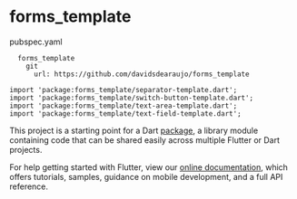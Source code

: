 # forms_template

pubspec.yaml
```
  forms_template
    git
      url: https://github.com/davidsdearaujo/forms_template
```

```import 'package:forms_template/button-template.dart';
import 'package:forms_template/separator-template.dart';
import 'package:forms_template/switch-button-template.dart';
import 'package:forms_template/text-area-template.dart';
import 'package:forms_template/text-field-template.dart';
```


This project is a starting point for a Dart
[package](https://flutter.io/developing-packages/),
a library module containing code that can be shared easily across
multiple Flutter or Dart projects.

For help getting started with Flutter, view our 
[online documentation](https://flutter.io/docs), which offers tutorials, 
samples, guidance on mobile development, and a full API reference.
